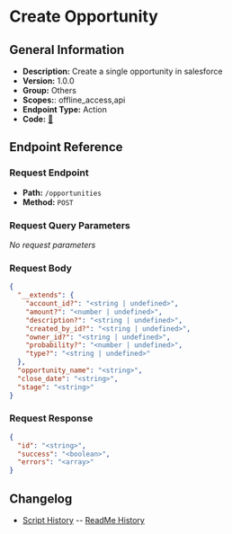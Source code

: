 # Create Opportunity

## General Information

- **Description:** Create a single opportunity in salesforce
- **Version:** 1.0.0
- **Group:** Others
- **Scopes:**: offline_access,api
- **Endpoint Type:** Action
- **Code:** [🔗](https://github.com/NangoHQ/integration-templates/tree/main/integrations/salesforce-sandbox/actions/create-opportunity.ts)

## Endpoint Reference

### Request Endpoint

- **Path:** `/opportunities`
- **Method:** `POST`

### Request Query Parameters

_No request parameters_

### Request Body

```json
{
  "__extends": {
    "account_id?": "<string | undefined>",
    "amount?": "<number | undefined>",
    "description?": "<string | undefined>",
    "created_by_id?": "<string | undefined>",
    "owner_id?": "<string | undefined>",
    "probability?": "<number | undefined>",
    "type?": "<string | undefined>"
  },
  "opportunity_name": "<string>",
  "close_date": "<string>",
  "stage": "<string>"
}
```

### Request Response

```json
{
  "id": "<string>",
  "success": "<boolean>",
  "errors": "<array>"
}
```

## Changelog

- [Script History](https://github.com/NangoHQ/integration-templates/commits/main/integrations/salesforce-sandbox/actions/create-opportunity.ts)
-- [ReadMe History](https://github.com/NangoHQ/integration-templates/commits/main/integrations/salesforce-sandbox/actions/create-opportunity.md)
